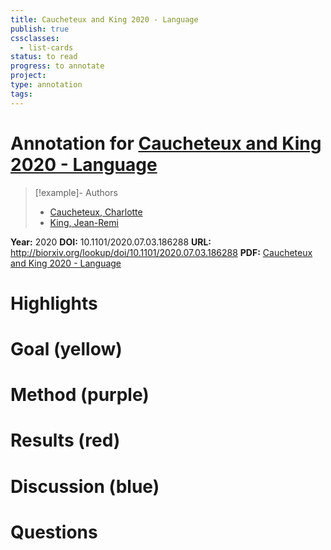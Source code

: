 ```yaml
---
title: Caucheteux and King 2020 - Language
publish: true
cssclasses:
  - list-cards
status: to read
progress: to annotate
project:
type: annotation
tags:
---
```

# Annotation for [Caucheteux and King 2020 - Language](Papers/References/Caucheteux%20and%20King%202020%20-%20Language)

> [!example]- Authors
> - [Caucheteux, Charlotte](Papers/People/Caucheteux%20Charlotte)
> - [King, Jean-Remi](Papers/People/King%20Jean-Remi)

**Year:** 2020
**DOI:** 10.1101/2020.07.03.186288
**URL:** http://biorxiv.org/lookup/doi/10.1101/2020.07.03.186288
**PDF:** [Caucheteux and King 2020 - Language](Papers/PDFs/Caucheteux%20and%20King%202020%20-%20Language%20processing%20in%20brains%20and%20deep%20neural%20networks%20computational%20convergence%20and%20its%20limits.pdf)

# Highlights


# Goal (yellow)


# Method (purple)


# Results (red)


# Discussion (blue)


# Questions


